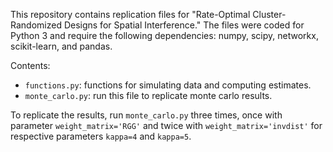 This repository contains replication files for "Rate-Optimal Cluster-Randomized Designs for Spatial Interference." The files were coded for Python 3 and require the following dependencies: numpy, scipy, networkx, scikit-learn, and pandas.

Contents:
* `functions.py`: functions for simulating data and computing estimates.
* `monte_carlo.py`: run this file to replicate monte carlo results.

To replicate the results, run `monte_carlo.py` three times, once with parameter `weight_matrix='RGG'` and twice with `weight_matrix='invdist'` for respective parameters `kappa=4` and `kappa=5`.